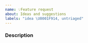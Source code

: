 ```yaml
---
name: 💡Feature request
about: Ideas and suggestions
labels: "idea \U0001F914, untriaged"
---
```


<!--
## Keep in mind: our scope

This is not a general purpose drag and drop library and is attempting to create an experience that is more physical than standard drag and drop interactions on the web.

Before raising a new feature please ensure that it falls within the philosophy of the library.

https://github.com/Smart970108/react-beautiful-dnd/blob/master/docs/about/design-principles.md#foundational-idea-physicality

All features need to have a clear and generally applicable keyboard interaction pattern in order for us to deliver on our core goal of being highly accessible.
-->

### Description

<!-- What would you like to see added? -->
